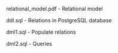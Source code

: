 relational_model.pdf - Relational model

ddl.sql - Relations in PostgreSQL database

dml1.sql - Populate relations

dml2.sql - Queries
